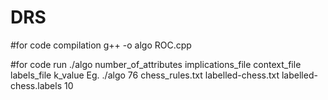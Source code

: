 # DRS

#for code compilation
g++ -o algo ROC.cpp

#for code run
./algo number_of_attributes implications_file context_file labels_file k_value
Eg. ./algo 76 chess_rules.txt labelled-chess.txt labelled-chess.labels 10
